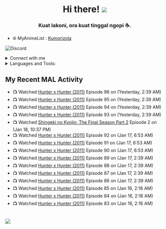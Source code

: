 <h1 align="center">Hi there! <img src="https://media.giphy.com/media/hvRJCLFzcasrR4ia7z/giphy.gif" width="25px"> </h1>
<h3 align="center">Kuat lakoni, ora kuat tinggal ngopi ☕.</h3>

- 🌐 MyAnimeList : [Kumorizola](https://myanimelist.net/animelist/Kumorizola)

![Discord](https://discord.c99.nl/widget/theme-3/761213268009943051.png)
<details>
      <summary>Connect with me</summary>
    <p align="left">
        <a href="https://www.facebook.com/kumori.hartley.1" target="blank"><img align="center"
                src="https://raw.githubusercontent.com/rahuldkjain/github-profile-readme-generator/master/src/images/icons/Social/facebook.svg"
                alt="kumori hartley" height="30" width="40" /></a>
        <a href="https://www.instagram.com/kumorizola/" target="blank"><img align="center"
                src="https://raw.githubusercontent.com/rahuldkjain/github-profile-readme-generator/master/src/images/icons/Social/instagram.svg"
                alt="kumorizola" height="30" width="40" /></a>
        <a href="https://discord.com" target="blank"><img align="center"
                src="https://raw.githubusercontent.com/rahuldkjain/github-profile-readme-generator/master/src/images/icons/Social/discord.svg"
                alt="Kumori#5882" height="30" width="40" /></a>
    </p>
</details>

<details>
    <summary align="left">Languages and Tools:</summary>
<p align="left">
      <a href="https://www.w3schools.com/css/" target="_blank">
        <img src="https://raw.githubusercontent.com/devicons/devicon/master/icons/css3/css3-original-wordmark.svg"
            alt="css3" width="40" height="40" /> </a> <a href="https://www.w3.org/html/" target="_blank"> <img
            src="https://raw.githubusercontent.com/devicons/devicon/master/icons/html5/html5-original-wordmark.svg"
            alt="html5" width="40" height="40" /> </a> <a href="https://www.java.com" target="_blank"> <img
            src="https://raw.githubusercontent.com/devicons/devicon/master/icons/java/java-original.svg" alt="java"
            width="40" height="40" /> </a> <a href="https://developer.mozilla.org/en-US/docs/Web/JavaScript"
            target="_blank"> <img
            src="https://raw.githubusercontent.com/devicons/devicon/master/icons/javascript/javascript-original.svg"
            alt="javascript" width="40" height="40" /> </a> <a href="https://nodejs.org" target="_blank"> <img
            src="https://raw.githubusercontent.com/devicons/devicon/master/icons/nodejs/nodejs-original-wordmark.svg"
            alt="nodejs" width="40" height="40" /> </a> <a href="https://www.python.org" target="_blank"> <img
            src="https://raw.githubusercontent.com/devicons/devicon/master/icons/python/python-original.svg"
            alt="python" width="40" height="40" /> </a> <a href="https://www.typescriptlang.org/" target="_blank"> <img
            src="https://raw.githubusercontent.com/devicons/devicon/master/icons/typescript/typescript-original.svg" 
            alt="typescript" width="40" height="40" /> </a> <a href="https://www.photoshop.com/en" target="_blank"> <img
            src="https://upload.wikimedia.org/wikipedia/commons/a/af/Adobe_Photoshop_CC_icon.svg" alt="photoshop" width="40" height="40"/> </a>
            <a href="https://www.adobe.com/products/premiere.html" target="_blank"> <img
            src="https://upload.wikimedia.org/wikipedia/commons/4/40/Adobe_Premiere_Pro_CC_icon.svg" alt="Premiere pro" width="40" height="40"/> </a>
            <a href="https://www.adobe.com/in/products/illustrator.html" target="_blank"> <img 
            src="https://upload.wikimedia.org/wikipedia/commons/f/fb/Adobe_Illustrator_CC_icon.svg" alt="illustrator" width="40" height="40"/> </a>
      
 </details>
 
 <h2> My Recent MAL Activity</h2>
<!-- MAL_ACTIVITY:start -->

- 📺 Watched [Hunter x Hunter (2011)](https://MyAnimeList.net/anime.php?id=11061) Episode 96 on (Yesterday, 2:39 AM)
- 📺 Watched [Hunter x Hunter (2011)](https://MyAnimeList.net/anime.php?id=11061) Episode 95 on (Yesterday, 2:39 AM)
- 📺 Watched [Hunter x Hunter (2011)](https://MyAnimeList.net/anime.php?id=11061) Episode 94 on (Yesterday, 2:39 AM)
- 📺 Watched [Hunter x Hunter (2011)](https://MyAnimeList.net/anime.php?id=11061) Episode 93 on (Yesterday, 2:39 AM)
- 📺 Watched [Shingeki no Kyojin: The Final Season Part 2](https://MyAnimeList.net/anime.php?id=48583) Episode 2 on (Jan 18, 10:37 PM)
- 📺 Watched [Hunter x Hunter (2011)](https://MyAnimeList.net/anime.php?id=11061) Episode 92 on (Jan 17, 6:53 AM)
- 📺 Watched [Hunter x Hunter (2011)](https://MyAnimeList.net/anime.php?id=11061) Episode 91 on (Jan 17, 6:53 AM)
- 📺 Watched [Hunter x Hunter (2011)](https://MyAnimeList.net/anime.php?id=11061) Episode 90 on (Jan 17, 6:53 AM)
- 📺 Watched [Hunter x Hunter (2011)](https://MyAnimeList.net/anime.php?id=11061) Episode 89 on (Jan 17, 2:39 AM)
- 📺 Watched [Hunter x Hunter (2011)](https://MyAnimeList.net/anime.php?id=11061) Episode 88 on (Jan 17, 2:39 AM)
- 📺 Watched [Hunter x Hunter (2011)](https://MyAnimeList.net/anime.php?id=11061) Episode 87 on (Jan 17, 2:39 AM)
- 📺 Watched [Hunter x Hunter (2011)](https://MyAnimeList.net/anime.php?id=11061) Episode 86 on (Jan 17, 2:39 AM)
- 📺 Watched [Hunter x Hunter (2011)](https://MyAnimeList.net/anime.php?id=11061) Episode 85 on (Jan 16, 2:16 AM)
- 📺 Watched [Hunter x Hunter (2011)](https://MyAnimeList.net/anime.php?id=11061) Episode 84 on (Jan 16, 2:16 AM)
- 📺 Watched [Hunter x Hunter (2011)](https://MyAnimeList.net/anime.php?id=11061) Episode 83 on (Jan 16, 2:16 AM)

<!-- MAL_ACTIVITY:end -->

  
<h2 align="left"> <img src="https://media.discordapp.net/attachments/918405470073520168/919220018355523584/ezgif.com-gif-maker_1.gif">
